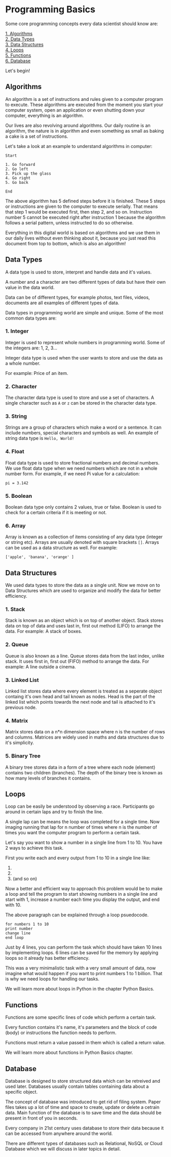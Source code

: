 # Programming Basics

Some core programming concepts every data scientist should know are:

[1. Algorithms](#algorithms)</br>
[2. Data Types](#data-types)</br>
[3. Data Structures](#data-structures)</br>
[4. Loops](#loops)</br>
[5. Functions](#functions)</br>
[6. Database](#database)</br>

Let's begin!

## Algorithms

An algorithm is a set of instructions and rules given to a computer program to execute. These algorithms are executed from the moment you start your computer system, open an application or even shutting down your computer, everything is an algorithm.

Our lives are also revolving around algorithms. Our daily routine is an algorithm, the nature is in algorithm and even something as small as baking a cake is a set of instructions.

Let's take a look at an example to understand algorithms in computer:

    Start

    1. Go forward 
    2. Go left
    3. Pick up the glass
    4. Go right
    5. Go back

    End

The above algorithm has 5 defined steps before it is finished. These 5 steps or instructions are given to the computer to execute serially. That means that step 1 would be executed first, then step 2, and so on. Instruction number 5 cannot be executed right after instruction 1 because the algorithm follows a serial pattern, unless instructed to do so otherwise.

Everything in this digital world is based on algorithms and we use them in our daily lives without even thinking about it, because you just read this document from top to bottom, which is also an algorithm!

## Data Types

A data type is used to store, interpret and handle data and it's values.

A number and a character are two different types of data but have their own value in the data world.

Data can be of different types, for example photos, text files, videos, documents are all examples of different types of data.

Data types in programming world are simple and unique. Some of the most common data types are:

### 1. Integer

Integer is used to represent whole numbers in programming world. Some of the integers are: 1, 2, 3... 

Integer data type is used when the user wants to store and use the data as a whole number.

For example: Price of an item.

### 2. Character

The character data type is used to store and use a set of characters. A single character such as `A` or `z` can be stored in the character data type.

### 3. String

Strings are a group of characters which make a word or a sentence. It can include numbers, special characters and symbols as well. An example of string data type is `Hello, World!`

### 4. Float

Float data type is used to store fractional numbers and decimal numbers. We use float data type when we need numbers which are not in a whole number form. For example, if we need Pi value for a calculation:

`pi = 3.142`

### 5. Boolean

Boolean data type only contains 2 values, true or false. Boolean is used to check for a certain criteria if it is meeting or not.

### 6. Array

Array is known as a collection of items consisting of any data type (integer or string etc). Arrays are usually denoted with square brackets `[]`. Arrays can be used as a data structure as well. For example:

`['apple', 'banana', 'orange' ]`

## Data Structures

We used data types to store the data as a single unit. Now we move on to Data Structures which are used to organize and modify the data for better efficiency.

### 1. Stack

Stack is known as an object which is on top of another object. Stack stores data on top of data and uses last in, first out method (LIFO) to arrange the data. For example: A stack of boxes.

### 2. Queue

Queue is also known as a line. Queue stores data from the last index, unlike stack. It uses first in, first out (FIFO) method to arrange the data.
For example: A line outside a cinema.

### 3. Linked List

Linked list stores data where every element is treated as a seperate object containg it's own head and tail known as nodes. Head is the part of the linked list which points towards the next node and tail is attached to it's previous node.

### 4. Matrix

Matrix stores data on a n*n dimension space where n is the number of rows and columns. Matrices are widely used in maths and data structures due to it's simplicity.

### 5. Binary Tree

A binary tree stores data in a form of a tree where each node (element) contains two children (branches). The depth of the binary tree is known as how many levels of branches it contains.

## Loops

Loop can be easily be understood by observing a race. Participants go around in certain laps and try to finish the line.

A single lap can be means the loop was completed for a single time. Now imaging running that lap for n number of times where n is the number of times you want the computer program to perform a certain task.

Let's say you want to show a number in a single line from 1 to 10. You have 2 ways to achieve this task.

First you write each and every output from 1 to 10 in a single line like:

1.
2.
3. (and so on)

Now a better and efficient way to approach this problem would be to make a loop and tell the program to start showing numbers in a single line and start with 1, increase a number each time you display the output, and end with 10.

The above paragraph can be explained through a loop psuedocode.

`for numbers 1 to 10` </br>
`print number`</br>
`change line`</br>
`end loop` </br>

Just by 4 lines, you can perform the task which should have taken 10 lines by implementing loops. 6 lines can be saved for the memory by applying loops so it already has better efficiency.

This was a very minimalistic task with a very small amount of data, now imagine what would happen if you want to print numbers 1 to 1 billion. That is why we need loops for handling our tasks.

We will learn more about loops in Python in the chapter Python Basics.

## Functions

Functions are some specific lines of code which perform a certain task.

Every function contains it's name, it's parameters and the block of code (body) or instructions the function needs to perform.

Functions must return a value passed in them which is called a return value.

We will learn more about functions in Python Basics chapter.

## Database

Database is designed to store structured data which can be retreived and used later. Databases usually contain tables containing data about a specific object.

The concept of database was introduced to get rid of filing system. Paper files takes up a lot of time and space to create, update or delete a cetrain data. Main function of the database is to save time and the data should be present in front of you in seconds.

Every company in 21st century uses database to store their data because it can be accessed from anywhere around the world.

There are different types of databases such as Relational, NoSQL or Cloud Database which we will discuss in later topics in detail.
